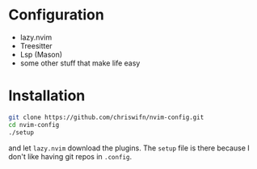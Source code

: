# Configuration
- lazy.nvim
- Treesitter
- Lsp (Mason)
- some other stuff that make life easy

# Installation
```bash
git clone https://github.com/chriswifn/nvim-config.git
cd nvim-config
./setup
```
and let `lazy.nvim` download the plugins.
The `setup` file is there because I don't like having git repos in
`.config`.
